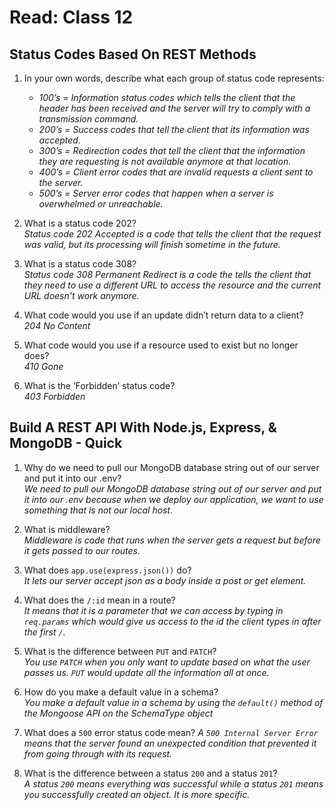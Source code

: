 # Read: Class 12

## Status Codes Based On REST Methods  

1. In your own words, describe what each group of status code represents:

    * *100’s = Information status codes which tells the client that the header has been received and the server will try to comply with a transmission command.*
    * *200’s = Success codes that tell the client that its information was accepted.*
    * *300’s = Redirection codes that tell the client that the information they are requesting is not available anymore at that location.*
    * *400’s = Client error codes that are invalid requests a client sent to the server.*
    * *500’s = Server error codes that happen when a server is overwhelmed or unreachable.*  

2. What is a status code 202?  
  *Status code 202 Accepted is a code that tells the client that the request was valid, but its processing will finish sometime in the future.*  

3. What is a status code 308?  
  *Status code 308 Permanent Redirect is a code the tells the client that they need to use a different URL to access the resource and the current URL doesn't work anymore.*  

4. What code would you use if an update didn’t return data to a client?  
  *204 No Content*  

5. What code would you use if a resource used to exist but no longer does?  
  *410 Gone*  

6. What is the ‘Forbidden’ status code?  
  *403 Forbidden*  

## Build A REST API With Node.js, Express, & MongoDB - Quick  

1. Why do we need to pull our MongoDB database string out of our server and put it into our .env?  
  *We need to pull our MongoDB database string out of our server and put it into our .env because when we deploy our application, we want to use something that is not our local host.*  

2. What is middleware?  
  *Middleware is code that runs when the server gets a request but before it gets passed to our routes.*  

3. What does `app.use(express.json())` do?  
  *It lets our server accept json as a body inside a post or get element.*  

4. What does the `/:id` mean in a route?  
  *It means that it is a parameter that we can access by typing in `req.params` which would give us access to the id the client types in after the first `/`.*  

5. What is the difference between `PUT` and `PATCH`?  
  *You use `PATCH` when you only want to update based on what the user passes us. `PUT` would update all the information all at once.*  

6. How do you make a default value in a schema?  
  *You make a default value in a schema by using the `default()` method of the Mongoose API on the SchemaType object*  

7. What does a `500` error status code mean?
  *A `500 Internal Server Error` means that the server found an unexpected condition that prevented it from going through with its request.*  

8. What is the difference between a status `200` and a status `201`?  
  *A status `200` means everything was successful while a status `201` means you successfully created an object. It is more specific.*
